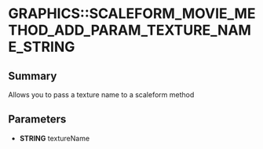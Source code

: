 # GRAPHICS::SCALEFORM_MOVIE_METHOD_ADD_PARAM_TEXTURE_NAME_STRING

## Summary
Allows you to pass a texture name to a scaleform method

## Parameters
* **STRING** textureName